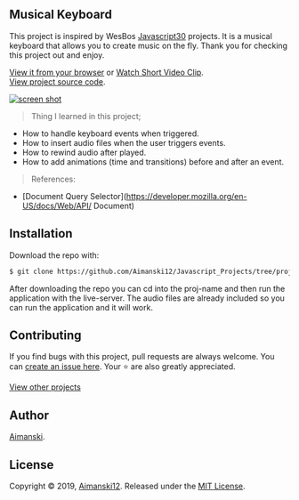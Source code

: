 ## Musical Keyboard

This project is inspired by WesBos [Javascript30](https://javascript30.com/) projects. It is a musical keyboard that allows you to create music on the fly. Thank you for checking this project out and enjoy. 

[View it from your browser](https://aimanski-js01-musickeyboard.herokuapp.com/) or
[Watch Short Video Clip](https://www.youtube.com/watch?v=4dpbqbb1AWQ&feature=youtu.be). <br>
[View project source code](https://github.com/Aimanski12/Javascript_Projects).

<div float="left">
  <a href="https://www.youtube.com/watch?v=4dpbqbb1AWQ&feature=youtu.be">
    <img src="https://user-images.githubusercontent.com/32781697/57826349-87ca5880-7768-11e9-8d04-098de21edeb4.jpg" alt="screen shot">
  </a>
</div>

> Thing I learned in this project;
  * How to handle keyboard events when triggered.
  * How to insert audio files when the user triggers events.
  * How to rewind audio after played. 
  * How to add animations (time and transitions) before and after an event.

> References:
  * [Document Query Selector](https://developer.mozilla.org/en-US/docs/Web/API/
  Document)

## Installation

Download the repo with:

```bash
$ git clone https://github.com/Aimanski12/Javascript_Projects/tree/proj01 proj-name
```

After downloading the repo you can cd into the proj-name and then run the application with the live-server. The audio files are already included so you can run the application and it will work. 

## Contributing

If you find bugs with this project, pull requests are always welcome. You can [create an issue here](https://github.com/Aimanski12/MyReactNativeProjects/issues/new).
Your :star: are also greatly appreciated.

[View other projects](https://github.com/Aimanski12/MyReactNativeProjects)

## Author

[Aimanski](https://github.com/Aimanski12).

## License 

Copyright © 2019, [Aimanski12](https://github.com/Aimanski12).
Released under the [MIT License](LICENSE).


